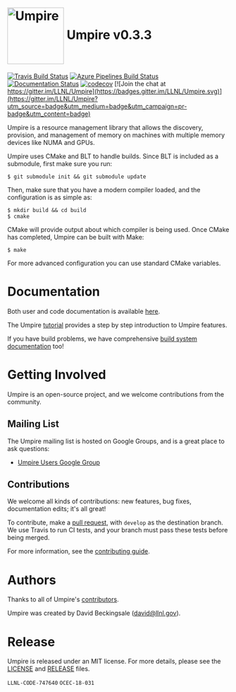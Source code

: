 # <img src="https://cdn.rawgit.com/LLNL/Umpire/develop/share/umpire/logo/umpire-logo.png" width="128" valign="middle" alt="Umpire"/>  Umpire v0.3.3

[![Travis Build Status](https://travis-ci.com/LLNL/Umpire.svg?branch=develop)](https://travis-ci.com/LLNL/Umpire)
[![Azure Pipelines Build Status](https://dev.azure.com/davidbeckingsale/Umpire/_apis/build/status/LLNL.Umpire?branchName=develop)](https://dev.azure.com/davidbeckingsale/Umpire/_build/latest?definitionId=1&branchName=develop)
[![Documentation Status](https://readthedocs.org/projects/umpire/badge/?version=develop)](https://umpire.readthedocs.io/en/develop/?badge=develop)
[![codecov](https://codecov.io/gh/LLNL/Umpire/branch/develop/graph/badge.svg)](https://codecov.io/gh/LLNL/Umpire) [![Join the chat at https://gitter.im/LLNL/Umpire](https://badges.gitter.im/LLNL/Umpire.svg)](https://gitter.im/LLNL/Umpire?utm_source=badge&utm_medium=badge&utm_campaign=pr-badge&utm_content=badge)

Umpire is a resource management library that allows the discovery, provision,
and management of memory on machines with multiple memory devices like NUMA and GPUs.

Umpire uses CMake and BLT to handle builds. Since BLT is included as a
submodule, first make sure you run:

    $ git submodule init && git submodule update

Then, make sure that you have a modern compiler loaded, and the configuration is as
simple as:

    $ mkdir build && cd build
    $ cmake

CMake will provide output about which compiler is being used. Once CMake has
completed, Umpire can be built with Make:

    $ make

For more advanced configuration you can use standard CMake variables.

# Documentation

Both user and code documentation is available [here](http://umpire.readthedocs.io/).

The Umpire [tutorial](https://umpire.readthedocs.io/en/develop/tutorial.html) provides a step by step introduction to Umpire features.

If you have build problems, we have comprehensive [build system documentation](https://umpire.readthedocs.io/en/develop/advanced_configuration.html) too!

# Getting Involved

Umpire is an open-source project, and we welcome contributions from the community.

## Mailing List

The Umpire mailing list is hosted on Google Groups, and is a great place to ask questions:
- [Umpire Users Google Group](https://groups.google.com/forum/#!forum/umpire-users)

## Contributions

We welcome all kinds of contributions: new features, bug fixes, documentation edits; it's all great!

To contribute, make a [pull request](https://github.com/LLNL/Umpire/compare), with `develop` as the destination branch.
We use Travis to run CI tests, and your branch must pass these tests before being merged.

For more information, see the [contributing guide](https://github.com/LLNL/Umpire/blob/develop/CONTRIBUTING.md).

# Authors

Thanks to all of Umpire's
[contributors](https://github.com/LLNL/Umpire/graphs/contributors).

Umpire was created by David Beckingsale (david@llnl.gov).

# Release

Umpire is released under an MIT license. For more details, please see the
[LICENSE](./LICENSE) and [RELEASE](./RELEASE) files.

`LLNL-CODE-747640`
`OCEC-18-031`
